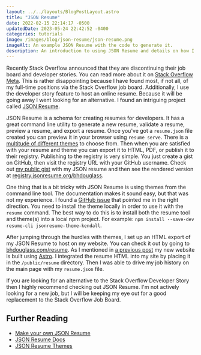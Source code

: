 ```yaml
---
layout: ../../layouts/BlogPostLayout.astro
title: "JSON Resume"
date: 2022-02-15 22:14:17 -0500
updatedDate: 2023-05-24 22:42:52 -0400
categories: tutorials
image: /images/blog/json-resume/json-resume.png
imageAlt: An example JSON Resume with the code to generate it.
description: An introduction to using JSON Resume and details on how I use it.
---
```


Recently Stack Overflow announced that they are discontinuing their job board and
developer stories. You can read more about it on [Stack Overflow Meta](https://meta.stackoverflow.com/questions/415293/sunsetting-jobs-developer-story).
This is rather disappointing because I have found most, if not all, of my full-time
positions via the Stack Overflow job board. Additionally, I use the developer story
feature to host an online resume. Because it will be going away I went looking for
an alternative. I found an intriguing project called [JSON Resume](https://jsonresume.org/).

JSON Resume is a schema for creating resumes for developers. It has a great command
line utility to generate a new resume, validate a resume, preview a resume, and
export a resume. Once you've got a `resume.json` file created you can preview
it in your browser using `resume serve`. There is a [multitude of different themes](https://jsonresume.org/themes/)
to choose from. Then when you are satisfied with your resume and theme you can
export it to HTML, PDF, or publish it to their registry. Publishing to the
registry is very simple. You just create a gist on GitHub, then visit the registry
URL with your GitHub username. Check out [my public gist](https://gist.github.com/bhdouglass/389f030a5e5f578a5b64d26ee45c3ef4)
with my JSON resume and then see the rendered version at [registry.jsonresume.org/bhdouglass](https://registry.jsonresume.org/bhdouglass).

One thing that is a bit tricky with JSON Resume is using themes from the command
line tool. The documentation makes it sound easy, but that was not my experience. I found
a [GitHub issue](https://github.com/jsonresume/resume-cli/issues/408) that pointed
me in the right direction. You need to install the theme locally in order to use
it with the `resume` command. The best way to do this is to install both the
resume tool and theme(s) into a local npm project. For example:
`npm install --save-dev resume-cli jsonresume-theme-kendall`.

After jumping through the hurdles with themes, I set up an HTML export of my
JSON Resume to host on my website. You can check it out by going to [bhdouglass.com/resume](/resume).
As I mentioned in [a previous post](/blog/built-with-astro/) my
new website is built using [Astro](https://astro.build/). I integrated the resume
HTML into my site by placing it in the `/public/resume` directory. Then I was
able to drive my job history on the main page with my `resume.json` file.

If you are looking for an alternative to the Stack Overflow Developer Story then
I highly recommend checking out JSON Resume. I'm not actively looking for a new
job, but I will be keeping my eye out for a good replacement to the Stack Overflow
Job Board.

## Further Reading

- [Make your own JSON Resume](../how-to-build-a-developer-json-resume/)
- [JSON Resume Docs](https://jsonresume.org/getting-started/)
- [JSON Resume Themes](https://jsonresume.org/themes/)
